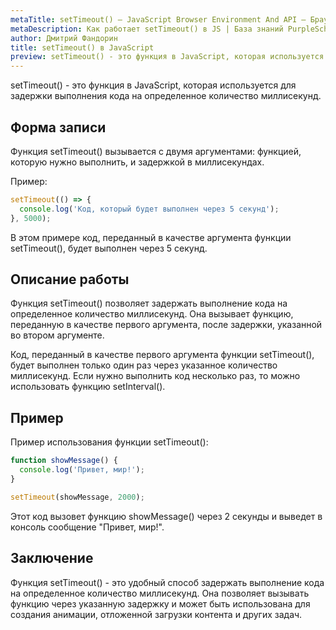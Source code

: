 ```yaml
---
metaTitle: setTimeout() – JavaScript Browser Environment And API – Браузерное окружение и API в JS
metaDescription: Как работает setTimeout() в JS | База знаний PurpleSchool
author: Дмитрий Фандорин
title: setTimeout() в JavaScript
preview: setTimeout() - это функция в JavaScript, которая используется для задержки выполнения кода на определенное количество миллисекунд...
---
```


setTimeout() - это функция в JavaScript, которая используется для задержки выполнения кода на определенное количество миллисекунд.

## Форма записи

Функция setTimeout() вызывается с двумя аргументами: функцией, которую нужно выполнить, и задержкой в миллисекундах.

Пример:

```javascript
setTimeout(() => {
  console.log('Код, который будет выполнен через 5 секунд');
}, 5000);
```

В этом примере код, переданный в качестве аргумента функции setTimeout(), будет выполнен через 5 секунд.

## Описание работы

Функция setTimeout() позволяет задержать выполнение кода на определенное количество миллисекунд. Она вызывает функцию, переданную в качестве первого аргумента, после задержки, указанной во втором аргументе.

Код, переданный в качестве первого аргумента функции setTimeout(), будет выполнен только один раз через указанное количество миллисекунд. Если нужно выполнить код несколько раз, то можно использовать функцию setInterval().

## Пример

Пример использования функции setTimeout():

```javascript
function showMessage() {
  console.log('Привет, мир!');
}

setTimeout(showMessage, 2000);
```

Этот код вызовет функцию showMessage() через 2 секунды и выведет в консоль сообщение "Привет, мир!".

## Заключение

Функция setTimeout() - это удобный способ задержать выполнение кода на определенное количество миллисекунд. Она позволяет вызывать функцию через указанную задержку и может быть использована для создания анимации, отложенной загрузки контента и других задач.